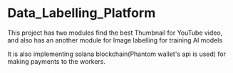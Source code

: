 # Data_Labelling_Platform
This project has two modules find the best Thumbnail for YouTube video, and also has an another module for Image labelling for training AI models

It is also implementing solana blockchain(Phantom wallet's api is used) for making payments to the workers. 
